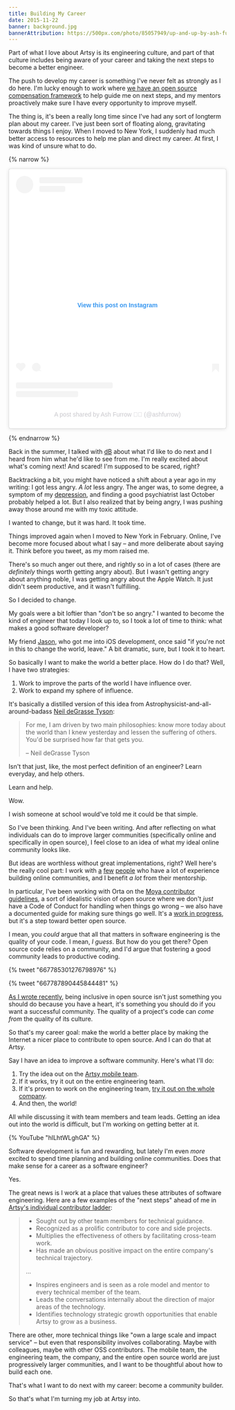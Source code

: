 ```yaml
---
title: Building My Career
date: 2015-11-22
banner: background.jpg
bannerAttribution: https://500px.com/photo/85057949/up-and-up-by-ash-furrow
---
```


Part of what I love about Artsy is its engineering culture, and part of that culture includes being aware of your career and taking the next steps to become a better engineer.

The push to develop my career is something I've never felt as strongly as I do here. I'm lucky enough to work where [we have an open source compensation framework](http://artsy.github.io/blog/2015/04/03/artsy-engineering-compensation-framework/) to help guide me on next steps, and my mentors proactively make sure I have every opportunity to improve myself.

The thing is, it's been a really long time since I've had any sort of longterm plan about my career. I've just been sort of floating along, gravitating towards things I enjoy. When I moved to New York, I suddenly had much better access to resources to help me plan and direct my career. At first, I was kind of unsure what to do.

{% narrow %}

<blockquote class="instagram-media" data-instgrm-captioned data-instgrm-permalink="https://www.instagram.com/p/znnMI4DBhI/?utm_source=ig_embed&amp;utm_campaign=loading" data-instgrm-version="13" style=" background:#FFF; border:0; border-radius:3px; box-shadow:0 0 1px 0 rgba(0,0,0,0.5),0 1px 10px 0 rgba(0,0,0,0.15); margin: 1px; max-width:540px; min-width:326px; padding:0; width:99.375%; width:-webkit-calc(100% - 2px); width:calc(100% - 2px);"><div style="padding:16px;"> <a href="https://www.instagram.com/p/znnMI4DBhI/?utm_source=ig_embed&amp;utm_campaign=loading" style=" background:#FFFFFF; line-height:0; padding:0 0; text-align:center; text-decoration:none; width:100%;" target="_blank"> <div style=" display: flex; flex-direction: row; align-items: center;"> <div style="background-color: #F4F4F4; border-radius: 50%; flex-grow: 0; height: 40px; margin-right: 14px; width: 40px;"></div> <div style="display: flex; flex-direction: column; flex-grow: 1; justify-content: center;"> <div style=" background-color: #F4F4F4; border-radius: 4px; flex-grow: 0; height: 14px; margin-bottom: 6px; width: 100px;"></div> <div style=" background-color: #F4F4F4; border-radius: 4px; flex-grow: 0; height: 14px; width: 60px;"></div></div></div><div style="padding: 19% 0;"></div> <div style="display:block; height:50px; margin:0 auto 12px; width:50px;"></div><div style="padding-top: 8px;"> <div style=" color:#3897f0; font-family:Arial,sans-serif; font-size:14px; font-style:normal; font-weight:550; line-height:18px;"> View this post on Instagram</div></div><div style="padding: 12.5% 0;"></div> <div style="display: flex; flex-direction: row; margin-bottom: 14px; align-items: center;"><div> <div style="background-color: #F4F4F4; border-radius: 50%; height: 12.5px; width: 12.5px; transform: translateX(0px) translateY(7px);"></div> <div style="background-color: #F4F4F4; height: 12.5px; transform: rotate(-45deg) translateX(3px) translateY(1px); width: 12.5px; flex-grow: 0; margin-right: 14px; margin-left: 2px;"></div> <div style="background-color: #F4F4F4; border-radius: 50%; height: 12.5px; width: 12.5px; transform: translateX(9px) translateY(-18px);"></div></div><div style="margin-left: 8px;"> <div style=" background-color: #F4F4F4; border-radius: 50%; flex-grow: 0; height: 20px; width: 20px;"></div> <div style=" width: 0; height: 0; border-top: 2px solid transparent; border-left: 6px solid #f4f4f4; border-bottom: 2px solid transparent; transform: translateX(16px) translateY(-4px) rotate(30deg)"></div></div><div style="margin-left: auto;"> <div style=" width: 0px; border-top: 8px solid #F4F4F4; border-right: 8px solid transparent; transform: translateY(16px);"></div> <div style=" background-color: #F4F4F4; flex-grow: 0; height: 12px; width: 16px; transform: translateY(-4px);"></div> <div style=" width: 0; height: 0; border-top: 8px solid #F4F4F4; border-left: 8px solid transparent; transform: translateY(-4px) translateX(8px);"></div></div></div> <div style="display: flex; flex-direction: column; flex-grow: 1; justify-content: center; margin-bottom: 24px;"> <div style=" background-color: #F4F4F4; border-radius: 4px; flex-grow: 0; height: 14px; margin-bottom: 6px; width: 224px;"></div> <div style=" background-color: #F4F4F4; border-radius: 4px; flex-grow: 0; height: 14px; width: 144px;"></div></div></a><p style=" color:#c9c8cd; font-family:Arial,sans-serif; font-size:14px; line-height:17px; margin-bottom:0; margin-top:8px; overflow:hidden; padding:8px 0 7px; text-align:center; text-overflow:ellipsis; white-space:nowrap;"><a href="https://www.instagram.com/p/znnMI4DBhI/?utm_source=ig_embed&amp;utm_campaign=loading" style=" color:#c9c8cd; font-family:Arial,sans-serif; font-size:14px; font-style:normal; font-weight:normal; line-height:17px; text-decoration:none;" target="_blank">A post shared by Ash Furrow 🏳️‍🌈 (@ashfurrow)</a></p></div></blockquote>

{% endnarrow %}

Back in the summer, I talked with [dB](https://twitter.com/dblockdotorg) about what I'd like to do next and I heard from him what he'd like to see from me. I'm really excited about what's coming next! And scared! I'm supposed to be scared, right?

Backtracking a bit, you might have noticed a shift about a year ago in my writing: I got less angry. _A lot_ less angry. The anger was, to some degree, a symptom of my [depression](https://twitter.com/girlziplocked/status/664824688435027968), and finding a good psychiatrist last October probably helped a lot. But I also realized that by being angry, I was pushing away those around me with my toxic attitude.

I wanted to change, but it was hard. It took time.

Things improved again when I moved to New York in February. Online, I've become more focused about what I say – and more deliberate about saying it. Think before you tweet, as my mom raised me.

There's so much anger out there, and rightly so in a lot of cases (there are _definitely_ things worth getting angry about). But I wasn't getting angry about anything noble, I was getting angry about the Apple Watch. It just didn't seem productive, and it wasn't fulfilling.

So I decided to change.

My goals were a bit loftier than "don't be so angry." I wanted to become the kind of engineer that today I look up to, so I took a lot of time to think: what makes a good software developer?

My friend [Jason](https://twitter.com/jasonbrennan), who got me into iOS development, once said "if you're not in this to change the world, leave." A bit dramatic, sure, but I took it to heart.

So basically I want to make the world a better place. How do I do that? Well, I have two strategies:

1. Work to improve the parts of the world I have influence over.
1. Work to expand my sphere of influence.

It's basically a distilled version of this idea from Astrophysicist-and-all-around-badass [Neil deGrasse Tyson](https://twitter.com/neiltyson):

> For me, I am driven by two main philosophies: know more today about the world than I knew yesterday and lessen the suffering of others. You'd be surprised how far that gets you.
>
> – Neil deGrasse Tyson

Isn't that just, like, the most perfect definition of an engineer? Learn everyday, and help others.

Learn and help.

Wow.

I wish someone at school would've told me it could be that simple.

So I've been thinking. And I've been writing. And after reflecting on what individuals can do to improve larger communities (specifically online and specifically in open source), I feel close to an idea of what my ideal online community looks like.

But ideas are worthless without great implementations, right? Well here's the really cool part: I work with [a](https://twitter.com/orta) [few](https://twitter.com/dblockdotorg) [people](https://twitter.com/alloy) who have a lot of experience building online communities, and I benefit _a lot_ from their mentorship.

In particular, I've been working with Orta on the [Moya contributor guidelines](https://github.com/Moya/contributors), a sort of idealistic vision of open source where we don't _just_ have a Code of Conduct for handling when things go wrong – we also have a documented guide for making sure things go well. It's a [work in progress](https://github.com/Moya/contributors/releases), but it's a step toward better open source.

I mean, you _could_ argue that all that matters in software engineering is the quality of your code. I mean, _I guess_. But how do you get there? Open source code relies on a community, and I'd argue that fostering a good community leads to productive coding.

{% tweet "667785301276798976" %}

{% tweet "667787890445844481" %}

[As I wrote recently](/blog/being-polite-in-open-source/), being inclusive in open source isn't just something you should do because you have a heart, it's something you should do if you want a successful community. The quality of a project's code can _come from_ the quality of its culture.

So that's my career goal: make the world a better place by making the Internet a nicer place to contribute to open source. And I can do that at Artsy.

Say I have an idea to improve a software community. Here's what I'll do:

1. Try the idea out on the [Artsy mobile team](https://github.com/artsy/mobile).
1. If it works, try it out on the entire engineering team.
1. If it's proven to work on the engineering team, [try it out on the whole company](https://www.artsy.net/article/remy-ferber-open-sourcing-company-culture-at-artsy).
1. And then, the world!

All while discussing it with team members and team leads. Getting an idea out into the world is difficult, but I'm working on getting better at it.

{% YouTube "hlLhtWLghGA" %}

Software development is fun and rewarding, but lately I'm even _more_ excited to spend time planning and building online communities. Does that make sense for a career as a software engineer?

Yes.

The great news is I work at a place that values these attributes of software engineering. Here are a few examples of the "next steps" ahead of me in [Artsy's individual contributor ladder](http://artsy.github.io/blog/2015/04/03/artsy-engineering-compensation-framework/):

> - Sought out by other team members for technical guidance.
> - Recognized as a prolific contributor to core and side projects.
> - Multiplies the effectiveness of others by facilitating cross-team work.
> - Has made an obvious positive impact on the entire company's technical trajectory.
>
> ...
>
> - Inspires engineers and is seen as a role model and mentor to every technical member of the team.
> - Leads the conversations internally about the direction of major areas of the technology.
> - Identifies technology strategic growth opportunities that enable Artsy to grow as a business.

There are other, more technical things like "own a large scale and impact service" – but even that responsibility involves collaborating. Maybe with colleagues, maybe with other OSS contributors. The mobile team, the engineering team, the company, and the entire open source world are just progressively larger communities, and I want to be thoughtful about how to build each one.

That's what I want to do next with my career: become a community builder.

So that's what I'm turning my job at Artsy into.
